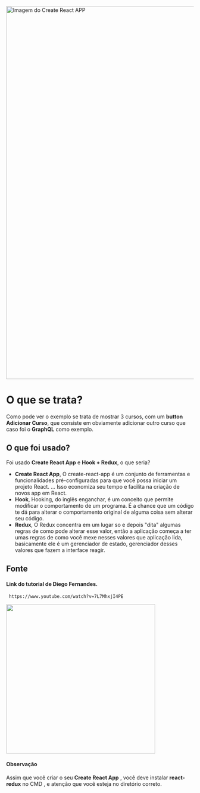 <img src="https://user-images.githubusercontent.com/71887974/110981381-d4235700-8345-11eb-9d0b-4c5f07a7338d.png" alt="Imagem do Create React APP" width="1000" />

# O que se trata?

Como pode ver o exemplo se trata de mostrar 3 cursos, com um **button Adicionar Curso**, que consiste em obviamente adicionar outro curso que caso foi o **GraphQL** como exemplo.

## O que foi usado?

Foi usado **Create React App**  e **Hook + Redux**, o que seria?

- **Create React App**, O create-react-app é um conjunto de ferramentas e funcionalidades pré-configuradas para que você possa iniciar um projeto React. ... Isso economiza seu tempo e facilita na criação de novos app em React.
- **Hook**, Hooking, do inglês enganchar, é um conceito que permite modificar o comportamento de um programa. É a chance que um código te dá para alterar o comportamento original de alguma coisa sem alterar seu código.
- **Redux**, O Redux concentra em um lugar so e depois "dita" algumas regras de como pode alterar esse valor, então a aplicação começa a ter umas regras de como você mexe nesses valores que aplicação lida, basicamente ele é um gerenciador de estado, gerenciador desses valores que fazem a interface reagir.  

## Fonte

 #### Link do tutorial de Diego Fernandes.
     https://www.youtube.com/watch?v=7L7MhxjI4PE
<img src="https://pbs.twimg.com/profile_images/1291682473592659968/sEorc6oh.jpg" width="400" />

#### Observação

   Assim que você criar o seu **Create React App** , você deve instalar **react-redux** no CMD , e atenção que você esteja no diretório correto.

